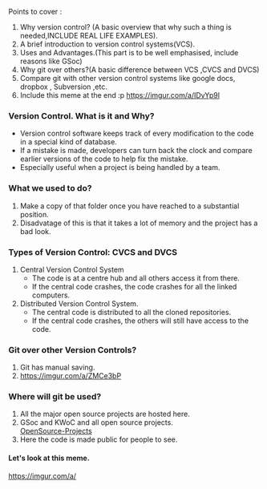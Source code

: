 Points to cover :


1. Why version control? (A basic overview that why such a thing is needed,INCLUDE REAL LIFE EXAMPLES).
2. A brief introduction to version control systems(VCS).
3. Uses and Advantages.(This part is to be well emphasised, include reasons like GSoc)
4. Why git over others?(A basic difference between VCS ,CVCS and DVCS)
5. Compare git with other version control systems like google docs, dropbox , Subversion ,etc.
6. Include this meme at the end :p 
https://imgur.com/a/IDvYp9l


### Version Control. What is it and Why?

* Version control software keeps track of every modification to the code in a special kind of database.
* If a mistake is made, developers can turn back the clock and compare earlier versions of the code to help fix the mistake.
* Especially useful when a project is being handled by a team.


### What we used to do?

1. Make a copy of that folder once you have reached to a substantial position.
2. Disadvatage of this is that it takes a lot of memory and the project has a bad look.

### Types of Version Control: CVCS and DVCS

1. Central Version Control System
	* The code is at a centre hub and all others access it from there.
	* If the central code crashes, the code crashes for all the linked computers.
2. Distributed Version Control System.
	* The central code is distributed  to all the cloned repositories.
	* If the central code crashes, the others will still have access to the code.



### Git over other Version Controls?

1. Git has manual saving.
2. https://imgur.com/a/ZMCe3bP


### Where will git be used?

1. All the major open source projects are hosted here.
2. GSoc and KWoC and all open source projects.<br/>
  [OpenSource-Projects](https://github.com/vivekrj0/SOC-Programs)
3. Here the code is made public for people to see.

#### Let's look at this meme. 

https://imgur.com/a/

